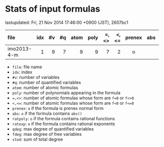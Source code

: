 
# Stats of input formulas

lastupdated: Fri, 21 Nov 2014 17:46:00 +0900 (JST), 2607bc1

|                  file|idx|#v|#q|atom|poly|=,<>|<,<=|prenex|abs|ratpoly|ratexp|qdeg|fdeg|stod|
|:----|--:|--:|--:|--:|--:|--:|--:|:-:|:-:|:-:|:-:|--:|--:|--:|
|imo2013-4-m           | 1| 9| 7|  9| 9| 7| 2|o| | | | 2| 2|137|

- `file`: file name
- `idx`: index
- `#v`: number of variables
- `#q`: number of quantified variables
- `atom`: number of atomic formulas
- `poly`: number of polynomials appearing in the formula
- `=,<>`: number of atomic formulas whose form are `f=0` or `f<>0`
- `<,<=`: number of atomic formulas whose form are `f<0` or `f<=0`
- `prenex`: `o` if the formula is prenex normal form
- `abs`: `o` if the formula contains `abs()`
- `ratpoly`: `o` if the formula contains rational functions
- `ratexp`: `o` if the formula contains rational exponents
- `qdeg`: max degree of quantified variables
- `fdeg`: max degree of free variables
- `stod`: sum of total degree


